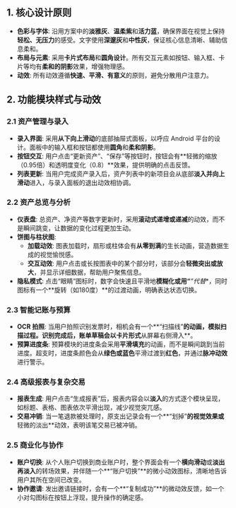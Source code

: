 ## 1. 核心设计原则
+ **色彩与字体**: 沿用方案中的**淡雅灰**、**温柔紫**和**活力蓝**，确保界面在视觉上保持**轻松、无压力**的感受。文字使用**深邃灰**和**中性灰**，保证核心信息清晰、辅助信息柔和。
+ **布局与元素**: 采用**卡片式布局**和**圆角设计**。所有交互元素如按钮、输入框、卡片等均有**柔和的阴影**效果，增强物理感。
+ **动效**: 所有动效遵循**快速、平滑、有意义**的原则，避免分散用户注意力。

## 2. 功能模块样式与动效
### 2.1 资产管理与录入
+ **录入界面**: 采用**从下向上滑动**的底部抽屉式面板，以呼应 Android 平台的设计。面板中的输入框和按钮都使用**圆角**和**柔和阴影**。
+ **按钮交互**: 用户点击“更新资产”、“保存”等按钮时，按钮会有**轻微的缩放（0.95倍）和透明度变化（0.8）**效果，提供明确的点击反馈。
+ **列表更新**: 当用户完成资产录入后，资产列表中的新项目会从底部**淡入并向上滑动**进入，与录入面板的退出动效相协调。

### 2.2 资产总览与分析
+ **仪表盘**: 总资产、净资产等数字更新时，采用**滚动式递增或递减**的动效，而不是瞬间跳变，让数据的变化过程更加生动。
+ **饼图与柱状图**:
    - **加载动效**: 图表加载时，扇形或柱体会有**从零到满**的生长动画，营造数据生成的视觉愉悦感。
    - **交互动效**: 用户点击或长按图表中的某个部分时，该部分会**轻微突出或放大**，并显示详细数据，帮助用户聚焦信息。
+ **隐私模式**: 点击“眼睛”图标时，数字会快速且平滑地**模糊化或用“**_”代替_*，同时图标有一个**旋转（如180度）**的过渡动画，明确表达状态切换。

### 2.3 智能记账与预算
+ **OCR 拍照**: 当用户拍照识别发票时，相机会有一个**“扫描线”**的动画，模拟扫描过程。识别完成后，账单草稿会以卡片形式**从屏幕右侧滑入**。
+ **预算进度条**: 预算模块的进度条会采用**平滑填充**的动画，而不是瞬间跳到当前进度。超支时，进度条颜色会从**绿色或蓝色**平滑过渡到**红色**，并通过**脉冲动效**进行警示。

### 2.4 高级报表与复杂交易
+ **报表生成**: 用户点击“生成报表”后，报表内容会以**淡入**的方式逐个模块呈现，如标题、表格、图表依次平滑出现，减少视觉突兀感。
+ **交易冲销**: 当一笔退款被处理时，原支出记录会有一个**“划掉”**的视觉效果或**轻微的淡出**动效，表明该笔交易已被冲销。

### 2.5 商业化与协作
+ **账户切换**: 从个人账户切换到商业账户时，整个界面会有一个**横向滑动**或**淡出再淡入**的转场效果，并伴随一个**“账户切换”**的微小动效图标，清晰地告诉用户其所在空间已改变。
+ **协作邀请**: 发出邀请链接时，会有一个**“复制成功”**的微动效反馈，如一个小对勾图标在按钮上浮现，提升操作的确定感。

